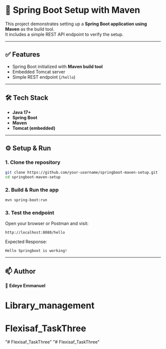 # 🚀 Spring Boot Setup with Maven

This project demonstrates setting up a **Spring Boot application using Maven** as the build tool.  
It includes a simple REST API endpoint to verify the setup.

---

## ✅ Features
- Spring Boot initialized with **Maven build tool**
- Embedded Tomcat server
- Simple REST endpoint (`/hello`)

---

## 🛠️ Tech Stack
- **Java 17+**
- **Spring Boot**
- **Maven**
- **Tomcat (embedded)**

---

## ⚙️ Setup & Run

### 1. Clone the repository
```bash
git clone https://github.com/your-username/springboot-maven-setup.git
cd springboot-maven-setup
```

### 2. Build & Run the app
```bash
mvn spring-boot:run
```

### 3. Test the endpoint
Open your browser or Postman and visit:
```
http://localhost:8080/hello
```

Expected Response:
```text
Hello Springboot is working!
```

---

## 📫 Author
👤 **Edeye Emmanuel**
# Library_management
# Flexisaf_TaskThree
"# Flexisaf_TaskThree" 
"# Flexisaf_TaskThree" 
